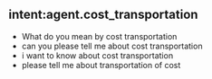 ## intent:agent.cost_transportation
- What do you mean by cost transportation
- can you please tell me about cost transportation
- i want to know about cost transportation
- please tell me about transportation of cost